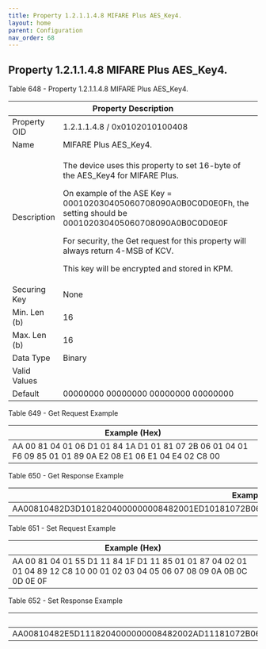 ```yaml
---
title: Property 1.2.1.1.4.8 MIFARE Plus AES_Key4.
layout: home
parent: Configuration
nav_order: 68
---
```


## Property 1.2.1.1.4.8 MIFARE Plus AES_Key4.

Table 648 - Property 1.2.1.1.4.8 MIFARE Plus AES_Key4.

<table>
<colgroup>
<col style="width: 14%" />
<col style="width: 85%" />
</colgroup>
<thead>
<tr>
<th colspan="2">Property Description</th>
</tr>
</thead>
<tbody>
<tr>
<td>Property OID</td>
<td>1.2.1.1.4.8 / 0x0102010100408</td>
</tr>
<tr>
<td>Name</td>
<td>MIFARE Plus AES_Key4.</td>
</tr>
<tr>
<td>Description</td>
<td><p>The device uses this property to set 16-byte of the AES_Key4 for
MIFARE Plus.</p>
<p>On example of the ASE Key = 000102030405060708090A0B0C0D0E0Fh, the
setting should be 000102030405060708090A0B0C0D0E0F</p>
<p>For security, the Get request for this property will always return
4-MSB of KCV.</p>
<p>This key will be encrypted and stored in KPM.</p></td>
</tr>
<tr>
<td>Securing Key</td>
<td>None</td>
</tr>
<tr>
<td>Min. Len (b)</td>
<td>16</td>
</tr>
<tr>
<td>Max. Len (b)</td>
<td>16</td>
</tr>
<tr>
<td>Data Type</td>
<td>Binary</td>
</tr>
<tr>
<td>Valid Values</td>
<td></td>
</tr>
<tr>
<td>Default</td>
<td>00000000 00000000 00000000 00000000</td>
</tr>
</tbody>
</table>

Table 649 - Get Request Example

| Example (Hex) |
|----|
| AA 00 81 04 01 06 D1 01 84 1A D1 01 81 07 2B 06 01 04 01 F6 09 85 01 01 89 0A E2 08 E1 06 E1 04 E4 02 C8 00 |

Table 650 - Get Response Example

| Example (Hex) |
|----|
| AA00810482D3D1018204000000008482001ED10181072B06010401F609850101890EE20CE10AE108E406C804763CBCDE |

Table 651 - Set Request Example

| Example (Hex) |
|----|
| AA 00 81 04 01 55 D1 11 84 1F D1 11 85 01 01 87 04 02 01 01 04 89 12 C8 10 00 01 02 03 04 05 06 07 08 09 0A 0B 0C 0D 0E 0F |

Table 652 - Set Response Example

| Example (Hex) |
|----|
| AA00810482E5D1118204000000008482002AD11181072B06010401F609850101891AE218E116E114E412C810000102030405060708090A0B0C0D0E0F |

##